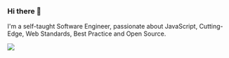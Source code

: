 ### Hi there 👋

I'm a self-taught Software Engineer, passionate about JavaScript, Cutting-Edge, Web Standards, Best Practice and Open Source.

![](https://github.githubassets.com/images/mona-whisper.gif)

<!--
**andreruffert/andreruffert** is a ✨ _special_ ✨ repository because its `README.md` (this file) appears on your GitHub profile.

Here are some ideas to get you started:

- 🔭 I’m currently working on ...
- 🌱 I’m currently learning ...
- 👯 I’m looking to collaborate on ...
- 🤔 I’m looking for help with ...
- 💬 Ask me about ...
- 📫 How to reach me: ...
- 😄 Pronouns: ...
- ⚡ Fun fact: ...
-->
